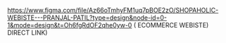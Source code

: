 https://www.figma.com/file/Az66oTmhyFM1uq7pBOE2zO/SHOPAHOLIC-WEBISTE---PRANJAL-PATIL?type=design&node-id=0-1&mode=design&t=Oh6fgRdOF2qhe0yw-0  ( ECOMMERCE WEBISTE) DIRECT LINK)

